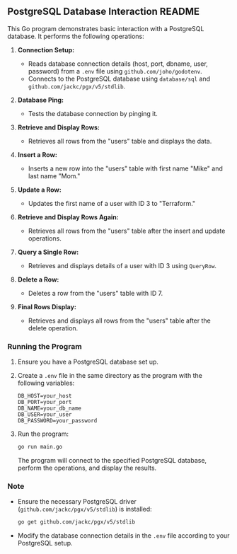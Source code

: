 ## PostgreSQL Database Interaction README

This Go program demonstrates basic interaction with a PostgreSQL database. It performs the following operations:

1. **Connection Setup:**
   - Reads database connection details (host, port, dbname, user, password) from a `.env` file using `github.com/joho/godotenv`.
   - Connects to the PostgreSQL database using `database/sql` and `github.com/jackc/pgx/v5/stdlib`.

2. **Database Ping:**
   - Tests the database connection by pinging it.

3. **Retrieve and Display Rows:**
   - Retrieves all rows from the "users" table and displays the data.

4. **Insert a Row:**
   - Inserts a new row into the "users" table with first name "Mike" and last name "Mom."

5. **Update a Row:**
   - Updates the first name of a user with ID 3 to "Terraform."

6. **Retrieve and Display Rows Again:**
   - Retrieves all rows from the "users" table after the insert and update operations.

7. **Query a Single Row:**
   - Retrieves and displays details of a user with ID 3 using `QueryRow`.

8. **Delete a Row:**
   - Deletes a row from the "users" table with ID 7.

9. **Final Rows Display:**
   - Retrieves and displays all rows from the "users" table after the delete operation.

### Running the Program

1. Ensure you have a PostgreSQL database set up.
2. Create a `.env` file in the same directory as the program with the following variables:

   ```
   DB_HOST=your_host
   DB_PORT=your_port
   DB_NAME=your_db_name
   DB_USER=your_user
   DB_PASSWORD=your_password
   ```

3. Run the program:

   ```bash
   go run main.go
   ```

   The program will connect to the specified PostgreSQL database, perform the operations, and display the results.

### Note

- Ensure the necessary PostgreSQL driver (`github.com/jackc/pgx/v5/stdlib`) is installed:

  ```bash
  go get github.com/jackc/pgx/v5/stdlib
  ```

- Modify the database connection details in the `.env` file according to your PostgreSQL setup.
